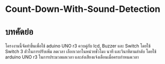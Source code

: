 # Count-Down-With-Sound-Detection
# บทคัดย่อ
  โครงงานนี้จัดทำขึ้นเพื่อใช้ aduino UNO r3 ควบคู่กับ lcd, Buzzer และ Switch โดยใช้ Switch 3 ตัวในการปรับเพิ่ม ลดเวลา เลือกเวลาในหน่วยชั่วโมง นาที และวินาทีตามลำดับ โดยใช้ arduino UNO r3 ในการประมวลผลเวลา
และส่งเสียงแจ้งเตือนเมื่อครบกำหนดเวลา
